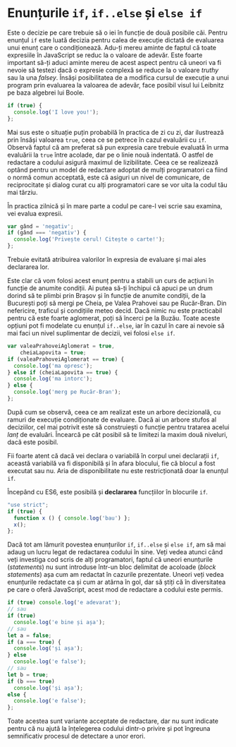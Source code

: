 # Enunțurile `if`, `if..else` și `else if`

Este o decizie pe care trebuie să o iei în funcție de două posibile căi. Pentru enunțul `if` este luată decizia pentru calea de execuție dictată de evaluarea unui enunț care o condiționează. Adu-ți mereu aminte de faptul că toate expresiile în JavaScript se reduc la o valoare de adevăr. Este foarte important să-ți aduci aminte mereu de acest aspect pentru că uneori va fi nevoie să testezi dacă o expresie complexă se reduce la o valoare *truthy* sau la una *falsey*. Însăși posibilitatea de a modifica cursul de execuție a unui program prin evaluarea la valoarea de adevăr, face posibil visul lui Leibnitz pe baza algebrei lui Boole.

```javascript
if (true) {
  console.log('I love you!');
};
```

Mai sus este o situație puțin probabilă în practica de zi cu zi, dar ilustrează prin însăși valoarea `true`, ceea ce se petrece în cazul evaluării cu `if`. Observă faptul că am preferat să pun expresia care trebuie evaluată în urma evaluării la `true` între acolade, dar pe o linie nouă indentată. O astfel de redactare a codului asigură maximul de lizibilitate. Ceea ce se realizează optând pentru un model de redactare adoptat de mulți programatori ca fiind o normă comun acceptată, este că asiguri un nivel de comunicare, de reciprocitate și dialog curat cu alți programatori care se vor uita la codul tău mai târziu.

În practica zilnică și în mare parte a codul pe care-l vei scrie sau examina, vei evalua expresii.

```javascript
var gând = 'negativ';
if (gând === 'negativ') {
  console.log('Privește cerul! Citește o carte!');
};
```

Trebuie evitată atribuirea valorilor în expresia de evaluare și mai ales declararea lor.

Este clar că vom folosi acest enunț pentru a stabili un curs de acțiuni în funcție de anumite condiții. Ai putea să-ți închipui că apuci pe un drum dorind să te plimbi prin Brașov și în funcție de anumite condiții, de la București poți să mergi pe Cheia, pe Valea Prahovei sau pe Rucăr-Bran. Din nefericire, traficul și condițiile meteo decid. Dacă nimic nu este practicabil pentru că este foarte aglomerat, poți să încerci pe la Buzău. Toate aceste opțiuni pot fi modelate cu enunțul `if..else`, iar în cazul în care ai nevoie să mai faci un nivel suplimentar de decizii, vei folosi `else if`.

```javascript
var valeaPrahoveiAglomerat = true,
    cheiaLapovita = true;
if (valeaPrahoveiAglomerat == true) {
  console.log('ma opresc');
} else if (cheiaLapovita == true) {
  console.log('ma intorc');
} else {
  console.log('merg pe Rucăr-Bran');
};
```

După cum se observă, ceea ce am realizat este un arbore decizională, cu ramuri de execuție condiționate de evaluare. Dacă ai un arbore stufos al deciziilor, cel mai potrivit este să construiești o funcție pentru tratarea acelui *lanț* de evaluări. Încearcă pe cât posibil să te limitezi la maxim două niveluri, dacă este posibil.

Fii foarte atent că dacă vei declara o variabilă în corpul unei declarații `if`, această variabilă va fi disponibilă și în afara blocului, fie că blocul a fost executat sau nu. Aria de disponibilitate nu este restricționată doar la enunțul `if`.

Începând cu ES6, este posibilă și **declararea** funcțiilor în blocurile `if`.

```javascript
"use strict";
if (true) {
  function x () { console.log('bau') };
  x();
};
```

Dacă tot am lămurit povestea enunțurilor `if`, `if..else` și `else if`, am să mai adaug un lucru legat de redactarea codului în sine. Veți vedea atunci când veți investiga cod scris de alți programatori, faptul că uneori enunțurile (*statements*) nu sunt introduse într-un bloc delimitat de acoloade (*block statements*) așa cum am redactat în cazurile prezentate. Uneori veți vedea enunțurile redactate ca și cum ar atârna în gol, dar să știți că în diversitatea pe care o oferă JavaScript, acest mod de redactare a codului este permis.

```javascript
if (true) console.log('e adevarat');
// sau
if (true)
  console.log('e bine și așa');
// sau
let a = false;
if (a === true) {
  console.log('și așa');
} else
  console.log('e false');
// sau
let b = true;
if (b === true)
  console.log('și așa');
else {
  console.log('e false');
};
```

Toate acestea sunt variante acceptate de redactare, dar nu sunt indicate pentru că nu ajută la înțelegerea codului dintr-o privire și pot îngreuna semnificativ procesul de detectare a unor erori.
